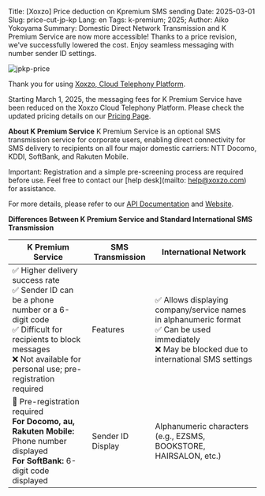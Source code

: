 Title: [Xoxzo] Price deduction on Kpremium SMS sending
Date: 2025-03-01
Slug: price-cut-jp-kp
Lang: en
Tags: k-premium; 2025;
Author: Aiko Yokoyama
Summary: Domestic Direct Network Transmission and K Premium Service are now more accessible! Thanks to a price revision, we've successfully lowered the cost. Enjoy seamless messaging with number sender ID settings.

![jpkp-price](/images/kpremium-en.jpg)

Thank you for using [Xoxzo, Cloud Telephony Platform](https://www.xoxzo.com/en/).

Starting March 1, 2025, the messaging fees for K Premium Service have been reduced on the Xoxzo Cloud Telephony Platform. Please check the updated pricing details on our [Pricing Page](https://www.xoxzo.com/about/pricing/#k-premium).

**About K Premium Service**
K Premium Service is an optional SMS transmission service for corporate users, enabling direct connectivity for SMS delivery to recipients on all four major domestic carriers: NTT Docomo, KDDI, SoftBank, and Rakuten Mobile.

Important: Registration and a simple pre-screening process are required before use. Feel free to contact our [help desk](mailto: help@xoxzo.com) for assistance.

For more details, please refer to our [API Documentation](https://docs.xoxzo.com/sms#jp-specific-optional-parameters) and [Website](https://www.xoxzo.com/about/sms-api/#k-premium).

**Differences Between K Premium Service and Standard International SMS Transmission**

<table class="tg">
  <thead>
    <tr>
      <th class="tg-0lax">K Premium Service</th>
      <th class="tg-0lax">SMS Transmission</th>
      <th class="tg-0lax">International Network</th>
    </tr>
  </thead>
  <tbody>
    <tr>
      <td class="tg-0lax">
        ✅ Higher delivery success rate<br>
        ✅ Sender ID can be a phone number or a 6-digit code<br>
        ✅ Difficult for recipients to block messages<br>
        ❌ Not available for personal use; pre-registration required
      </td>
      <td class="tg-0lax">Features</td>
      <td class="tg-0lax">
        ✅ Allows displaying company/service names in alphanumeric format<br>
        ✅ Can be used immediately<br>
        ❌ May be blocked due to international SMS settings
      </td>
    </tr>
    <tr>
      <td class="tg-0lax">
        📌 Pre-registration required<br>
        <b>For Docomo, au, Rakuten Mobile:</b> Phone number displayed<br>
        <b>For SoftBank:</b> 6-digit code displayed
      </td>
      <td class="tg-0lax">Sender ID Display</td>
      <td class="tg-0lax">
        Alphanumeric characters (e.g., EZSMS, BOOKSTORE, HAIRSALON, etc.)
      </td>
    </tr>
  </tbody>
</table>
